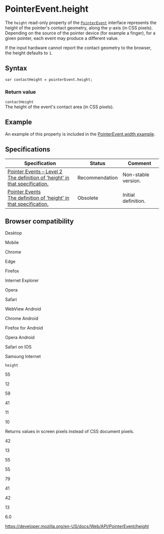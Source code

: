PointerEvent.height
===================

The `height` read-only property of the [`PointerEvent`](../pointerevent) interface represents the height of the pointer's contact geometry, along the y-axis (in CSS pixels). Depending on the source of the pointer device (for example a finger), for a given pointer, each event may produce a different value.

If the input hardware cannot report the contact geometry to the browser, the height defaults to `1`.

Syntax
------

    var contactHeight = pointerEvent.height;

### Return value

`contactHeight`  
The height of the event's contact area (in CSS pixels).

Example
-------

An example of this property is included in the [PointerEvent.width example](width#example).

Specifications
--------------

<table><thead><tr class="header"><th>Specification</th><th>Status</th><th>Comment</th></tr></thead><tbody><tr class="odd"><td><a href="https://www.w3.org/TR/pointerevents2/#dom-pointerevent-height">Pointer Events – Level 2<br />
<span class="small">The definition of 'height' in that specification.</span></a></td><td><span class="spec-rec">Recommendation</span></td><td>Non-stable version.</td></tr><tr class="even"><td><a href="https://www.w3.org/TR/pointerevents1/#widl-PointerEvent-height">Pointer Events<br />
<span class="small">The definition of 'height' in that specification.</span></a></td><td><span class="spec-obsolete">Obsolete</span></td><td>Initial definition.</td></tr></tbody></table>

Browser compatibility
---------------------

Desktop

Mobile

Chrome

Edge

Firefox

Internet Explorer

Opera

Safari

WebView Android

Chrome Android

Firefox for Android

Opera Android

Safari on IOS

Samsung Internet

`height`

55

12

59

41

11

10

Returns values in screen pixels instead of CSS document pixels.

42

13

55

55

79

41

42

13

6.0

<a href="https://developer.mozilla.org/en-US/docs/Web/API/PointerEvent/height" class="_attribution-link">https://developer.mozilla.org/en-US/docs/Web/API/PointerEvent/height</a>
